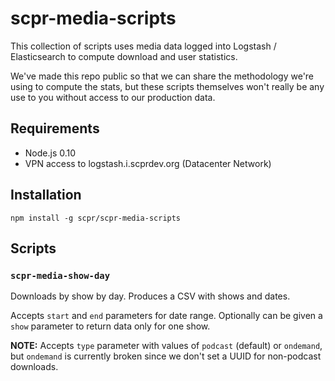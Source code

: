 # scpr-media-scripts

This collection of scripts uses media data logged into Logstash / Elasticsearch
to compute download and user statistics.

We've made this repo public so that we can share the methodology we're using to
compute the stats, but these scripts themselves won't really be any use to you
without access to our production data.

## Requirements

* Node.js 0.10
* VPN access to logstash.i.scprdev.org (Datacenter Network)

## Installation

`npm install -g scpr/scpr-media-scripts`

## Scripts

### `scpr-media-show-day`

Downloads by show by day. Produces a CSV with shows and dates.

Accepts `start` and `end` parameters for date range. Optionally
can be given a `show` parameter to return data only for one show.

__NOTE:__ Accepts `type` parameter with values of `podcast` (default)
or `ondemand`, but `ondemand` is currently broken since we don't set
a UUID for non-podcast downloads.

